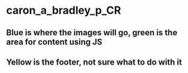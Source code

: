 # caron_a_bradley_p_CR

## Blue is where the images will go, green is the area for content using JS
## Yellow is the footer, not sure what to do with it
